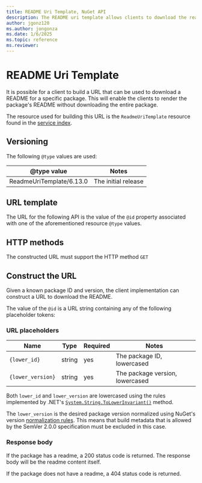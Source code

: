 ```yaml
---
title: README Uri Template, NuGet API
description: The README uri template allows clients to download the readme for a package, if available.
author: jgonz120
ms.author: jongonza
ms.date: 1/6/2025
ms.topic: reference
ms.reviewer: 
---
```


# README Uri Template

It is possible for a client to build a URL that can be used to download a README for a specific package.
This will enable the clients to render the package's README without downloading the entire package.

The resource used for building this URL is the `ReadmeUriTemplate` resource found in the
[service index](service-index.md).

## Versioning

The following `@type` values are used:

@type value                       | Notes
--------------------------------- | -----
ReadmeUriTemplate/6.13.0          | The initial release

## URL template

The URL for the following API is the value of the `@id` property associated with one of the aforementioned
resource `@type` values.

## HTTP methods

The constructed URL must support the HTTP method `GET`

## Construct the URL

Given a known package ID and version, the client implementation can construct a URL to download the README. 

The value of the `@id` is a URL string containing any of the following placeholder tokens:

### URL placeholders

Name        | Type    | Required | Notes
----------- | ------- | -------- | -----
`{lower_id}`      | string  | yes       | The package ID, lowercased
`{lower_version}` | string  | yes       | The package version, lowercased

Both `lower_id` and `lower_version` are lowercased using the rules implemented by .NET's
[`System.String.ToLowerInvariant()`](/dotnet/api/system.string.tolowerinvariant?view=netstandard-2.0#System_String_ToLowerInvariant&preserve-view=true)
method.

The `lower_version` is the desired package version normalized using NuGet's version
[normalization rules](../concepts/package-versioning.md#normalized-version-numbers). This means that build metadata
that is allowed by the SemVer 2.0.0 specification must be excluded in this case.

### Response body

If the package has a readme, a 200 status code is returned. The response body will be the readme
content itself.

If the package does not have a readme, a 404 status code is returned.
